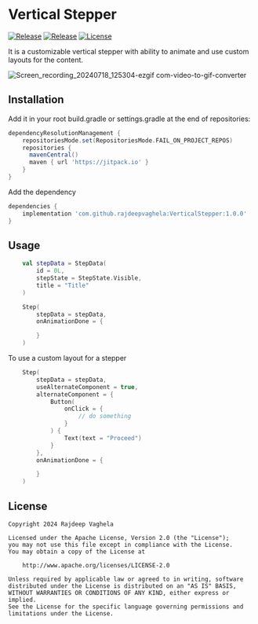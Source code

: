 # Vertical Stepper
[![Release](https://jitpack.io/v/com.github.rajdeepvaghela/VerticalStepper.svg)](https://jitpack.io/#com.github.rajdeepvaghela/VerticalStepper)
[![Release](https://img.shields.io/github/v/release/rajdeepvaghela/VerticalStepper)](https://github.com/rajdeepvaghela/VerticalStepper/releases)
[![License](https://img.shields.io/badge/License-Apache%202.0-blue.svg)](https://opensource.org/licenses/Apache-2.0)

It is a customizable vertical stepper with ability to animate and use custom layouts for the content.

![Screen_recording_20240718_125304-ezgif com-video-to-gif-converter](https://github.com/user-attachments/assets/8517efee-24ee-4a1c-b3bf-94620eaf3960)

## Installation
Add it in your root build.gradle or settings.gradle at the end of repositories:
```gradle
dependencyResolutionManagement {
    repositoriesMode.set(RepositoriesMode.FAIL_ON_PROJECT_REPOS)
    repositories {
      mavenCentral()
      maven { url 'https://jitpack.io' }
    }
}
```
Add the dependency
```gradle
dependencies {
    implementation 'com.github.rajdeepvaghela:VerticalStepper:1.0.0'
}
```
## Usage
```kotlin
    val stepData = StepData(
        id = 0L,
        stepState = StepState.Visible,
        title = "Title"
    )

    Step(
        stepData = stepData,
        onAnimationDone = {

        }
    )
```
To use a custom layout for a stepper 
```kotlin
    Step(
        stepData = stepData,
        useAlternateComponent = true,
        alternateComponent = {
            Button(
                onClick = {
                    // do something
                }
            ) {
                Text(text = "Proceed")
            }
        },
        onAnimationDone = {

        }
    )
```
## License
```
Copyright 2024 Rajdeep Vaghela

Licensed under the Apache License, Version 2.0 (the "License");
you may not use this file except in compliance with the License.
You may obtain a copy of the License at

    http://www.apache.org/licenses/LICENSE-2.0

Unless required by applicable law or agreed to in writing, software
distributed under the License is distributed on an "AS IS" BASIS,
WITHOUT WARRANTIES OR CONDITIONS OF ANY KIND, either express or implied.
See the License for the specific language governing permissions and
limitations under the License.
```
